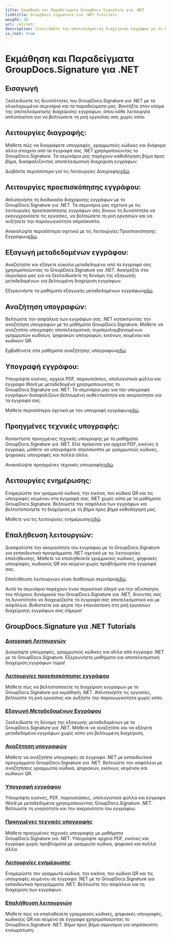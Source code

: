 ```yaml
---
title: Εκμάθηση και Παραδείγματα GroupDocs.Signature για .NET
linktitle: GroupDocs.Signature για .NET Tutorials
weight: 10
url: /el/net/
description: Ξεκλειδώστε την αποτελεσματική διαχείριση εγγράφων με το GroupDocs.Signature για σεμινάρια .NET. Διαγράψτε, προεπισκόπηση, εξαγωγή μεταδεδομένων, υπογραφή, ενημέρωση και επαλήθευση εγγράφων απρόσκοπτα.
is_root: true
---
```


# Εκμάθηση και Παραδείγματα GroupDocs.Signature για .NET

## Εισαγωγή

Ξεκλειδώστε τις δυνατότητες του GroupDocs.Signature για .NET με τα ολοκληρωμένα σεμινάρια και τα παραδείγματα μας. Βουτήξτε στον κόσμο της αποτελεσματικής διαχείρισης εγγράφων, όπου κάθε λειτουργία απλοποιείται για να βελτιώσετε τη ροή εργασίας σας χωρίς κόπο.

## Λειτουργίες διαγραφής:
Μάθετε πώς να διαγράφετε υπογραφές, γραμμωτούς κώδικες και διάφορα άλλα στοιχεία από τα έγγραφά σας .NET χρησιμοποιώντας το GroupDocs.Signature. Τα σεμινάρια μας παρέχουν καθοδήγηση βήμα προς βήμα, διασφαλίζοντας αποτελεσματική διαχείριση εγγράφων.

 Διαβάστε περισσότερα για τις Λειτουργίες Διαγραφής[εδώ](./delete-operations/).

## Λειτουργίες προεπισκόπησης εγγράφου:
Απλοποιήστε τη διαδικασία διαχείρισης εγγράφων με το GroupDocs.Signature για .NET. Τα σεμινάρια μας σχετικά με τις λειτουργίες προεπισκόπησης εγγράφων σάς δίνουν τη δυνατότητα να εκσυγχρονίσετε τις εργασίες, να βελτιώσετε τη ροή εργασιών και να αυξήσετε την παραγωγικότητα απρόσκοπτα.

 Ανακαλύψτε περισσότερα σχετικά με τις Λειτουργίες Προεπισκόπησης Εγγράφων[εδώ](./document-preview-operations/).

## Εξαγωγή μεταδεδομένων εγγράφου:
Αναζητήστε και εξάγετε εύκολα μεταδεδομένα από τα έγγραφά σας χρησιμοποιώντας το GroupDocs.Signature για .NET. Ανατρέξτε στα σεμινάρια μας για να ξεκλειδώσετε τη δύναμη της εξαγωγής μεταδεδομένων για βελτιωμένη διαχείριση εγγράφων.

 Εξερευνήστε τα μαθήματα εξαγωγής μεταδεδομένων εγγράφων[εδώ](./document-metadata-extraction/).

## Αναζήτηση υπογραφών:
Βελτιώστε την ασφάλεια των εγγράφων σας .NET κατακτώντας την αναζήτηση υπογραφών με τα μαθήματα GroupDocs.Signature. Μάθετε να αναζητάτε υπογραφές αποτελεσματικά, συμπεριλαμβανομένων γραμμωτών κωδίκων, ψηφιακών υπογραφών, εικόνων, κειμένου και κωδικών QR.

 Εμβαθύνετε στα μαθήματα αναζήτησης υπογραφών[εδώ](./signature-searching/).

## Υπογραφή εγγράφου:
Υπογράψτε εικόνες, αρχεία PDF, παρουσιάσεις, υπολογιστικά φύλλα και έγγραφα Word με μεταδεδομένα χρησιμοποιώντας το GroupDocs.Signature για .NET. Τα σεμινάρια μας για την υπογραφή εγγράφων διασφαλίζουν βελτιωμένη αυθεντικότητα και ακεραιότητα για τα έγγραφά σας.

 Μάθετε περισσότερα σχετικά με την υπογραφή εγγράφων[εδώ](./document-signing/).

## Προηγμένες τεχνικές υπογραφής:
Κατακτήστε προηγμένες τεχνικές υπογραφής με τα μαθήματα GroupDocs.Signature για .NET. Είτε πρόκειται για αρχεία PDF, εικόνες ή έγγραφα, μάθετε να υπογράφετε απρόσκοπτα με γραμμωτούς κώδικες, ψηφιακές υπογραφές και πολλά άλλα.

 Ανακαλύψτε προηγμένες τεχνικές υπογραφής[εδώ](./advanced-signature-techniques/).

## Λειτουργίες ενημέρωσης:
Ενημερώστε τον γραμμωτό κώδικα, την εικόνα, τον κώδικα QR και τις υπογραφές κειμένου στα έγγραφά σας .NET χωρίς κόπο με τα μαθήματα GroupDocs.Signature. Βελτιώστε την ασφάλεια των εγγράφων και βελτιστοποιήστε τη διαχείριση με τη βήμα προς βήμα καθοδήγησή μας.

 Μάθετε για τις λειτουργίες ενημέρωσης[εδώ](./update-operations/).

## Επαλήθευση λειτουργιών:
Διασφαλίστε την ακεραιότητα του εγγράφου με το GroupDocs.Signature για εκπαιδευτικά προγράμματα .NET σχετικά με τις λειτουργίες επαλήθευσης. Μάθετε να επαληθεύετε γραμμικούς κώδικες, ψηφιακές υπογραφές, κωδικούς QR και κείμενο χωρίς προβλήματα στα έγγραφά σας.

 Επαλήθευση λειτουργιών είναι διαθέσιμα σεμινάρια[εδώ](./verify-operations/). 

Αυτά τα σεμινάρια παρέχουν έναν περιεκτικό οδηγό για την αξιοποίηση του πλήρους δυναμικού του GroupDocs.Signature για .NET, δίνοντάς σας τη δυνατότητα να διαχειρίζεστε τα έγγραφά σας αποτελεσματικά και με ασφάλεια. Βυθιστείτε και φέρτε την επανάσταση στη ροή εργασιών διαχείρισης εγγράφων σας σήμερα!
## GroupDocs.Signature για .NET Tutorials 
### [Διαγραφή Λειτουργιών](./delete-operations/)
Διαγράψτε υπογραφές, γραμμωτούς κώδικες και άλλα από έγγραφα .NET με το GroupDocs.Signature. Εξερευνήστε μαθήματα για αποτελεσματική διαχείριση εγγράφων τώρα!
### [Λειτουργίες προεπισκόπησης εγγράφου](./document-preview-operations/)
Μάθετε πώς να βελτιστοποιείτε τη διαχείριση εγγράφων με το GroupDocs.Signature για εκμάθηση .NET. Απλοποιήστε τις εργασίες, βελτιώστε τη ροή εργασίας και αυξήστε την παραγωγικότητα χωρίς κόπο.
### [Εξαγωγή Μεταδεδομένων Εγγράφου](./document-metadata-extraction/)
Ξεκλειδώστε τη δύναμη της εξαγωγής μεταδεδομένων με το GroupDocs.Signature για .NET. Μάθετε να αναζητάτε και να εξάγετε μεταδεδομένα εγγράφων χωρίς κόπο για βελτιωμένη διαχείριση.
### [Αναζήτηση υπογραφών](./signature-searching/)
Μάθετε να αναζητάτε υπογραφές σε έγγραφα .NET με εκπαιδευτικά προγράμματα GroupDocs.Signature για .NET. Βελτιώστε την ασφάλεια με αναζητήσεις γραμμωτού κώδικα, ψηφιακών, εικόνων, κειμένου και κωδικών QR.
### [Υπογραφή εγγράφου](./document-signing/)
Υπογράψτε εικόνες, PDF, παρουσιάσεις, υπολογιστικά φύλλα και έγγραφα Word με μεταδεδομένα χρησιμοποιώντας GroupDocs.Signature .NET. Βελτιώστε τη γνησιότητα και την ακεραιότητα του εγγράφου.
### [Προηγμένες τεχνικές υπογραφής](./advanced-signature-techniques/)
Μάθετε προηγμένες τεχνικές υπογραφής με μαθήματα GroupDocs.Signature για .NET. Υπογράψτε αρχεία PDF, εικόνες και έγγραφα χωρίς προβλήματα με γραμμωτό κώδικα, ψηφιακό και πολλά άλλα.
### [Λειτουργίες ενημέρωσης](./update-operations/)
Ενημερώστε τον γραμμωτό κώδικα, την εικόνα, τον κώδικα QR και τις υπογραφές κειμένου σε έγγραφα .NET με το GroupDocs.Signature για εκπαιδευτικά προγράμματα .NET. Βελτιώστε την ασφάλεια και τη διαχείριση των εγγράφων.
### [Επαλήθευση λειτουργιών](./verify-operations/)
Μάθετε πώς να επαληθεύετε γραμμικούς κώδικες, ψηφιακές υπογραφές, κωδικούς QR και κείμενο σε έγγραφα χρησιμοποιώντας το GroupDocs.Signature .NET. Βήμα προς βήμα σεμινάρια για απρόσκοπτη ενσωμάτωση.
